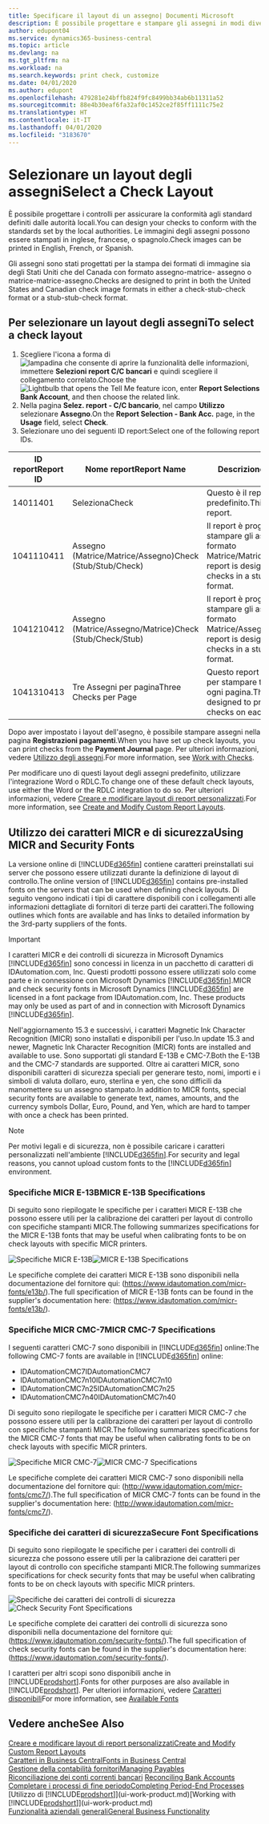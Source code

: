 ```yaml
---
title: Specificare il layout di un assegno| Documenti Microsoft
description: È possibile progettare e stampare gli assegni in modi diversi per conformità agli standard.
author: edupont04
ms.service: dynamics365-business-central
ms.topic: article
ms.devlang: na
ms.tgt_pltfrm: na
ms.workload: na
ms.search.keywords: print check, customize
ms.date: 04/01/2020
ms.author: edupont
ms.openlocfilehash: 479281e24bffb824f9fc8499bb34ab6b11311a52
ms.sourcegitcommit: 88e4b30eaf6fa32af0c1452ce2f85ff1111c75e2
ms.translationtype: HT
ms.contentlocale: it-IT
ms.lasthandoff: 04/01/2020
ms.locfileid: "3183670"
---
```

# <a name="select-a-check-layout"></a><span data-ttu-id="96f7a-103">Selezionare un layout degli assegni</span><span class="sxs-lookup"><span data-stu-id="96f7a-103">Select a Check Layout</span></span>
<span data-ttu-id="96f7a-104">È possibile progettare i controlli per assicurare la conformità agli standard definiti dalle autorità locali.</span><span class="sxs-lookup"><span data-stu-id="96f7a-104">You can design your checks to conform with the standards set by the local authorities.</span></span> <span data-ttu-id="96f7a-105">Le immagini degli assegni possono essere stampati in inglese, francese, o spagnolo.</span><span class="sxs-lookup"><span data-stu-id="96f7a-105">Check images can be printed in English, French, or Spanish.</span></span>

<span data-ttu-id="96f7a-106">Gli assegni sono stati progettati per la stampa dei formati di immagine sia degli Stati Uniti che del Canada con formato assegno-matrice- assegno o matrice-matrice-assegno.</span><span class="sxs-lookup"><span data-stu-id="96f7a-106">Checks are designed to print in both the United States and Canadian check image formats in either a check-stub-check format or a stub-stub-check format.</span></span>

## <a name="to-select-a-check-layout"></a><span data-ttu-id="96f7a-107">Per selezionare un layout degli assegni</span><span class="sxs-lookup"><span data-stu-id="96f7a-107">To select a check layout</span></span>
1. <span data-ttu-id="96f7a-108">Scegliere l'icona a forma di ![lampadina che consente di aprire la funzionalità delle informazioni](media/ui-search/search_small.png "Informazioni sull'operazione che si desidera eseguire"), immettere **Selezioni report C/C bancari** e quindi scegliere il collegamento correlato.</span><span class="sxs-lookup"><span data-stu-id="96f7a-108">Choose the ![Lightbulb that opens the Tell Me feature](media/ui-search/search_small.png "Tell me what you want to do") icon, enter **Report Selections Bank Account**, and then choose the related link.</span></span>
2. <span data-ttu-id="96f7a-109">Nella pagina **Selez. report - C/C bancario**, nel campo **Utilizzo** selezionare **Assegno**.</span><span class="sxs-lookup"><span data-stu-id="96f7a-109">On the **Report Selection - Bank Acc.** page, in the **Usage** field, select **Check**.</span></span>
3. <span data-ttu-id="96f7a-110">Selezionare uno dei seguenti ID report:</span><span class="sxs-lookup"><span data-stu-id="96f7a-110">Select one of the following report IDs.</span></span>

| <span data-ttu-id="96f7a-111">ID report</span><span class="sxs-lookup"><span data-stu-id="96f7a-111">Report ID</span></span> | <span data-ttu-id="96f7a-112">Nome report</span><span class="sxs-lookup"><span data-stu-id="96f7a-112">Report Name</span></span> | <span data-ttu-id="96f7a-113">Descrizione</span><span class="sxs-lookup"><span data-stu-id="96f7a-113">Description</span></span> |
| --- | --- | --- |
| <span data-ttu-id="96f7a-114">1401</span><span class="sxs-lookup"><span data-stu-id="96f7a-114">1401</span></span> |<span data-ttu-id="96f7a-115">Seleziona</span><span class="sxs-lookup"><span data-stu-id="96f7a-115">Check</span></span> |<span data-ttu-id="96f7a-116">Questo è il report predefinito.</span><span class="sxs-lookup"><span data-stu-id="96f7a-116">This is the default report.</span></span> |
| <span data-ttu-id="96f7a-117">10411</span><span class="sxs-lookup"><span data-stu-id="96f7a-117">10411</span></span> |<span data-ttu-id="96f7a-118">Assegno (Matrice/Matrice/Assegno)</span><span class="sxs-lookup"><span data-stu-id="96f7a-118">Check (Stub/Stub/Check)</span></span> |<span data-ttu-id="96f7a-119">Il report è progettato per stampare gli assegni in formato Matrice/Matrice/Assegno.</span><span class="sxs-lookup"><span data-stu-id="96f7a-119">This report is designed to print checks in a stub/stub/check format.</span></span> |
| <span data-ttu-id="96f7a-120">10412</span><span class="sxs-lookup"><span data-stu-id="96f7a-120">10412</span></span> |<span data-ttu-id="96f7a-121">Assegno (Matrice/Assegno/Matrice)</span><span class="sxs-lookup"><span data-stu-id="96f7a-121">Check (Stub/Check/Stub)</span></span> |<span data-ttu-id="96f7a-122">Il report è progettato per stampare gli assegni in formato Matrice/Assegno/Matrice.</span><span class="sxs-lookup"><span data-stu-id="96f7a-122">This report is designed to print checks in a stub/check/stub format.</span></span> |
| <span data-ttu-id="96f7a-123">10413</span><span class="sxs-lookup"><span data-stu-id="96f7a-123">10413</span></span> |<span data-ttu-id="96f7a-124">Tre Assegni per pagina</span><span class="sxs-lookup"><span data-stu-id="96f7a-124">Three Checks per Page</span></span> |<span data-ttu-id="96f7a-125">Questo report è progettato per stampare tre assegni su ogni pagina.</span><span class="sxs-lookup"><span data-stu-id="96f7a-125">This report is designed to print three checks on each page.</span></span> |

<span data-ttu-id="96f7a-126">Dopo aver impostato i layout dell'asegno, è possibile stampare assegni nella pagina **Registrazioni pagamenti**.</span><span class="sxs-lookup"><span data-stu-id="96f7a-126">When you have set up check layouts, you can print checks from the **Payment Journal** page.</span></span> <span data-ttu-id="96f7a-127">Per ulteriori informazioni, vedere [Utilizzo degli assegni](payables-how-work-checks.md).</span><span class="sxs-lookup"><span data-stu-id="96f7a-127">For more information, see [Work with Checks](payables-how-work-checks.md).</span></span>

<span data-ttu-id="96f7a-128">Per modificare uno di questi layout degli assegni predefinito, utilizzare l'integrazione Word o RDLC.</span><span class="sxs-lookup"><span data-stu-id="96f7a-128">To change one of these default check layouts, use either the Word or the RDLC integration to do so.</span></span> <span data-ttu-id="96f7a-129">Per ulteriori informazioni, vedere [Creare e modificare layout di report personalizzati](ui-how-create-custom-report-layout.md).</span><span class="sxs-lookup"><span data-stu-id="96f7a-129">For more information, see [Create and Modify Custom Report Layouts](ui-how-create-custom-report-layout.md).</span></span>

## <a name="using-micr-and-security-fonts"></a><span data-ttu-id="96f7a-130">Utilizzo dei caratteri MICR e di sicurezza</span><span class="sxs-lookup"><span data-stu-id="96f7a-130">Using MICR and Security Fonts</span></span>
<span data-ttu-id="96f7a-131">La versione online di [!INCLUDE[d365fin](includes/d365fin_md.md)] contiene caratteri preinstallati sui server che possono essere utilizzati durante la definizione di layout di controllo.</span><span class="sxs-lookup"><span data-stu-id="96f7a-131">The online version of [!INCLUDE[d365fin](includes/d365fin_md.md)] contains pre-installed fonts on the servers that can be used when defining check layouts.</span></span> <span data-ttu-id="96f7a-132">Di seguito vengono indicati i tipi di carattere disponibili con i collegamenti alle informazioni dettagliate di fornitori di terze parti dei caratteri.</span><span class="sxs-lookup"><span data-stu-id="96f7a-132">The following outlines which fonts are available and has links to detailed information by the 3rd-party suppliers of the fonts.</span></span>

> [!Important]
> <span data-ttu-id="96f7a-133">I caratteri MICR e dei controlli di sicurezza in Microsoft Dynamics [!INCLUDE[d365fin](includes/d365fin_md.md)] sono concessi in licenza in un pacchetto di caratteri di IDAutomation.com, Inc. Questi prodotti possono essere utilizzati solo come parte e in connessione con Microsoft Dynamics [!INCLUDE[d365fin](includes/d365fin_md.md)].</span><span class="sxs-lookup"><span data-stu-id="96f7a-133">MICR and check security fonts in Microsoft Dynamics [!INCLUDE[d365fin](includes/d365fin_md.md)] are licensed in a font package from IDAutomation.com, Inc. These products may only be used as part of and in connection with Microsoft Dynamics [!INCLUDE[d365fin](includes/d365fin_md.md)].</span></span>

<span data-ttu-id="96f7a-134">Nell'aggiornamento 15.3 e successivi, i caratteri Magnetic Ink Character Recognition (MICR) sono installati e disponibili per l'uso.</span><span class="sxs-lookup"><span data-stu-id="96f7a-134">In update 15.3 and newer, Magnetic Ink Character Recognition (MICR) fonts are installed and available to use.</span></span> <span data-ttu-id="96f7a-135">Sono supportati gli standard E-13B e CMC-7.</span><span class="sxs-lookup"><span data-stu-id="96f7a-135">Both the E-13B and the CMC-7 standards are supported.</span></span> <span data-ttu-id="96f7a-136">Oltre ai caratteri MICR, sono disponibili caratteri di sicurezza speciali per generare testo, nomi, importi e i simboli di valuta dollaro, euro, sterlina e yen, che sono difficili da manomettere su un assegno stampato.</span><span class="sxs-lookup"><span data-stu-id="96f7a-136">In addition to MICR fonts, special security fonts are available to generate text, names, amounts, and the currency symbols Dollar, Euro, Pound, and Yen, which are hard to tamper with once a check has been printed.</span></span>

> [!NOTE]
> <span data-ttu-id="96f7a-137">Per motivi legali e di sicurezza, non è possibile caricare i caratteri personalizzati nell'ambiente [!INCLUDE[d365fin](includes/d365fin_md.md)].</span><span class="sxs-lookup"><span data-stu-id="96f7a-137">For security and legal reasons, you cannot upload custom fonts to the [!INCLUDE[d365fin](includes/d365fin_md.md)] environment.</span></span>

### <a name="micr-e-13b-specifications"></a><span data-ttu-id="96f7a-138">Specifiche MICR E-13B</span><span class="sxs-lookup"><span data-stu-id="96f7a-138">MICR E-13B Specifications</span></span>
<span data-ttu-id="96f7a-139">Di seguito sono riepilogate le specifiche per i caratteri MICR E-13B che possono essere utili per la calibrazione dei caratteri per layout di controllo con specifiche stampanti MICR.</span><span class="sxs-lookup"><span data-stu-id="96f7a-139">The following summarizes specifications for the MICR E-13B fonts that may be useful when calibrating fonts to be on check layouts with specific MICR printers.</span></span>

<span data-ttu-id="96f7a-140">![Specifiche MICR E-13B](media/font_MICR_E-13B_Specifications.png "Specifiche MICR E-13B")</span><span class="sxs-lookup"><span data-stu-id="96f7a-140">![MICR E-13B Specifications](media/font_MICR_E-13B_Specifications.png "MICR E-13B Specifications")</span></span>

<span data-ttu-id="96f7a-141">Le specifiche complete dei caratteri MICR E-13B sono disponibili nella documentazione del fornitore qui: (https://www.idautomation.com/micr-fonts/e13b/).</span><span class="sxs-lookup"><span data-stu-id="96f7a-141">The full specification of MICR E-13B fonts can be found in the supplier's documentation here: (https://www.idautomation.com/micr-fonts/e13b/).</span></span>

### <a name="micr-cmc-7-specifications"></a><span data-ttu-id="96f7a-142">Specifiche MICR CMC-7</span><span class="sxs-lookup"><span data-stu-id="96f7a-142">MICR CMC-7 Specifications</span></span>
<span data-ttu-id="96f7a-143">I seguenti caratteri CMC-7 sono disponibili in [!INCLUDE[d365fin](includes/d365fin_md.md)] online:</span><span class="sxs-lookup"><span data-stu-id="96f7a-143">The following CMC-7 fonts are available in [!INCLUDE[d365fin](includes/d365fin_md.md)] online:</span></span>

- <span data-ttu-id="96f7a-144">IDAutomationCMC7</span><span class="sxs-lookup"><span data-stu-id="96f7a-144">IDAutomationCMC7</span></span>
- <span data-ttu-id="96f7a-145">IDAutomationCMC7n10</span><span class="sxs-lookup"><span data-stu-id="96f7a-145">IDAutomationCMC7n10</span></span>
- <span data-ttu-id="96f7a-146">IDAutomationCMC7n25</span><span class="sxs-lookup"><span data-stu-id="96f7a-146">IDAutomationCMC7n25</span></span>
-   <span data-ttu-id="96f7a-147">IDAutomationCMC7n40</span><span class="sxs-lookup"><span data-stu-id="96f7a-147">IDAutomationCMC7n40</span></span>

<span data-ttu-id="96f7a-148">Di seguito sono riepilogate le specifiche per i caratteri MICR CMC-7 che possono essere utili per la calibrazione dei caratteri per layout di controllo con specifiche stampanti MICR.</span><span class="sxs-lookup"><span data-stu-id="96f7a-148">The following summarizes specifications for the MICR CMC-7 fonts that may be useful when calibrating fonts to be on check layouts with specific MICR printers.</span></span>

<span data-ttu-id="96f7a-149">![Specifiche MICR CMC-7](media/font_MICR_CMC-7_Specifications.png "Specifiche MICR CMC-7")</span><span class="sxs-lookup"><span data-stu-id="96f7a-149">![MICR CMC-7 Specifications](media/font_MICR_CMC-7_Specifications.png "MICR CMC-7 Specifications")</span></span>

<span data-ttu-id="96f7a-150">Le specifiche complete dei caratteri MICR CMC-7 sono disponibili nella documentazione del fornitore qui: (http://www.idautomation.com/micr-fonts/cmc7/).</span><span class="sxs-lookup"><span data-stu-id="96f7a-150">The full specification of MICR CMC-7 fonts can be found in the supplier's documentation here: (http://www.idautomation.com/micr-fonts/cmc7/).</span></span>

### <a name="secure-font-specifications"></a><span data-ttu-id="96f7a-151">Specifiche dei caratteri di sicurezza</span><span class="sxs-lookup"><span data-stu-id="96f7a-151">Secure Font Specifications</span></span>
<span data-ttu-id="96f7a-152">Di seguito sono riepilogate le specifiche per i caratteri dei controlli di sicurezza che possono essere utili per la calibrazione dei caratteri per layout di controllo con specifiche stampanti MICR.</span><span class="sxs-lookup"><span data-stu-id="96f7a-152">The following summarizes specifications for check security fonts that may be useful when calibrating fonts to be on check layouts with specific MICR printers.</span></span>

<span data-ttu-id="96f7a-153">![Specifiche dei caratteri dei controlli di sicurezza](media/font_check-security-font_Specifications.png "Specifiche dei caratteri dei controlli di sicurezza")</span><span class="sxs-lookup"><span data-stu-id="96f7a-153">![Check Security Font Specifications](media/font_check-security-font_Specifications.png "Check Security Font Specifications")</span></span>

<span data-ttu-id="96f7a-154">Le specifiche complete dei caratteri dei controlli di sicurezza sono disponibili nella documentazione del fornitore qui: (https://www.idautomation.com/security-fonts/).</span><span class="sxs-lookup"><span data-stu-id="96f7a-154">The full specification of check security fonts can be found in the supplier's documentation here: (https://www.idautomation.com/security-fonts/).</span></span>

<span data-ttu-id="96f7a-155">I caratteri per altri scopi sono disponibili anche in [!INCLUDE[prodshort](includes/prodshort.md)].</span><span class="sxs-lookup"><span data-stu-id="96f7a-155">Fonts for other purposes are also available in [!INCLUDE[prodshort](includes/prodshort.md)].</span></span> <span data-ttu-id="96f7a-156">Per ulteriori informazioni, vedere [Caratteri disponibili](ui-fonts.md)</span><span class="sxs-lookup"><span data-stu-id="96f7a-156">For more information, see [Available Fonts](ui-fonts.md)</span></span>

## <a name="see-also"></a><span data-ttu-id="96f7a-157">Vedere anche</span><span class="sxs-lookup"><span data-stu-id="96f7a-157">See Also</span></span>
[<span data-ttu-id="96f7a-158">Creare e modificare layout di report personalizzati</span><span class="sxs-lookup"><span data-stu-id="96f7a-158">Create and Modify Custom Report Layouts</span></span>](ui-how-create-custom-report-layout.md)  
[<span data-ttu-id="96f7a-159">Caratteri in Business Central</span><span class="sxs-lookup"><span data-stu-id="96f7a-159">Fonts in Business Central</span></span>](ui-fonts.md)  
[<span data-ttu-id="96f7a-160">Gestione della contabilità fornitori</span><span class="sxs-lookup"><span data-stu-id="96f7a-160">Managing Payables</span></span>](payables-manage-payables.md)  
<span data-ttu-id="96f7a-161">[Riconciliazione dei conti correnti bancari](bank-manage-bank-accounts.md) </span><span class="sxs-lookup"><span data-stu-id="96f7a-161">[Reconciling Bank Accounts](bank-manage-bank-accounts.md) </span></span>  
[<span data-ttu-id="96f7a-162">Completare i processi di fine periodo</span><span class="sxs-lookup"><span data-stu-id="96f7a-162">Completing Period-End Processes</span></span>](year-how-complete-period-end-processes.md)  
<span data-ttu-id="96f7a-163">[Utilizzo di [!INCLUDE[prodshort](includes/prodshort.md)]](ui-work-product.md)</span><span class="sxs-lookup"><span data-stu-id="96f7a-163">[Working with [!INCLUDE[prodshort](includes/prodshort.md)]](ui-work-product.md)</span></span>  
[<span data-ttu-id="96f7a-164">Funzionalità aziendali generali</span><span class="sxs-lookup"><span data-stu-id="96f7a-164">General Business Functionality</span></span>](ui-across-business-areas.md)
